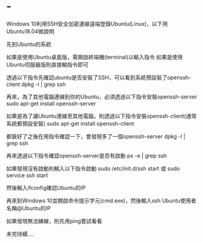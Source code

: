 # -
Windows 10利用SSH安全加密連線遠端登錄Ubuntu(Linux)，以下用Ubuntu18.04做說明

先到Ubuntu的系統

如果是使用Ubuntu桌面版，需開啟終端機(terminal)以輸入指令
如果是使用Ubuntu伺服器版則直接輸指令即可

透過以下指令先確認ubuntu是否安裝了SSH，可以看到系統預設裝了openssh-client
dpkg -l | grep ssh

再來，為了其他電腦連線到你的Ubuntu，必須透過以下指令安裝openssh-server
sudo apt-get install openssh-server

如果是為了讓Ubuntu連線至其他電腦，則透過以下指令安裝openssh-client(通常系統都預設安裝)
sudo apt-get install openssh-client

都裝好了之後在用指令確認一下，會發現多了一個openssh-server
dpkg -l | grep ssh

再來透過以下指令確認openssh-server是否有啟動
ps -e | grep ssh

如果發現沒有啟動則輸入以下指令啟動
sudo /etc/init.d/ssh start
或
sudo service ssh start

然後輸入ifconfig確認Ubuntu的IP

再來到Windows 10並開啟命令提示字元(cmd.exe)，然後輸入ssh Ubuntu使用者名稱@Ubuntu的IP

如果發現無法練線，則先用ping嘗試看看

未完待續....
